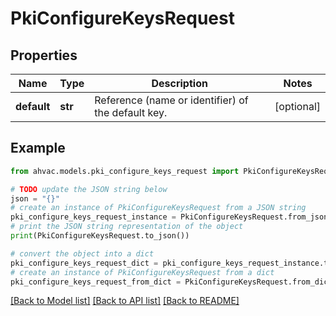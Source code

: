 # PkiConfigureKeysRequest


## Properties

Name | Type | Description | Notes
------------ | ------------- | ------------- | -------------
**default** | **str** | Reference (name or identifier) of the default key. | [optional] 

## Example

```python
from ahvac.models.pki_configure_keys_request import PkiConfigureKeysRequest

# TODO update the JSON string below
json = "{}"
# create an instance of PkiConfigureKeysRequest from a JSON string
pki_configure_keys_request_instance = PkiConfigureKeysRequest.from_json(json)
# print the JSON string representation of the object
print(PkiConfigureKeysRequest.to_json())

# convert the object into a dict
pki_configure_keys_request_dict = pki_configure_keys_request_instance.to_dict()
# create an instance of PkiConfigureKeysRequest from a dict
pki_configure_keys_request_from_dict = PkiConfigureKeysRequest.from_dict(pki_configure_keys_request_dict)
```
[[Back to Model list]](../README.md#documentation-for-models) [[Back to API list]](../README.md#documentation-for-api-endpoints) [[Back to README]](../README.md)


